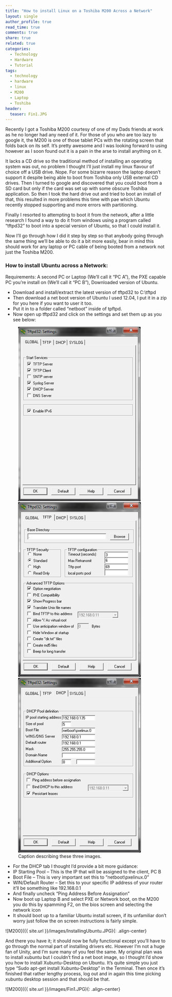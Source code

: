 ```yaml
---
title: "How to install Linux on a Toshiba M200 Across a Network"
layout: single
author_profile: true
read_time: true
comments: true
share: true
related: true
categories:
  - Technology
  - Hardware
  - Tutorial
tags:
  - technology
  - hardware
  - linux
  - M200
  - Laptop
  - Toshiba
header:
  teaser: Fin1.JPG
---
```


Recently I got a Toshiba M200 courtesy of one of my Dads friends at work as he no longer had any need of it. For those of you who are too lazy to google it, the M200 is one of those tablet PCs with the rotating screen that folds back on its self. It’s pretty awesome and I was looking forward to using however as I soon found out it is a pain in the arse to install anything on it.

It lacks a CD drive so the traditional method of installing an operating system was out, no problem I thought I’ll just install my linux flavour of choice off a USB drive. Nope. For some bizarre reason the laptop doesn’t support it despite being able to boot from Toshiba only USB external CD drives. Then I turned to google and discovered that you could boot from a SD card but only if the card was set up with some obscure Toshiba application. So then I took the hard drive out and tried to boot an install of that, this resulted in more problems this time with pae which Ubuntu recently stopped supporting and more errors with partitioning.

Finally I resorted to attempting to boot it from the network, after a little research I found a way to do it from windows using a program called “tftpd32” to boot into a special version of Ubuntu, so that I could install it.

Now I’ll go through how I did it step by step so that anybody going through the same thing we’ll be able to do it a bit more easily, bear in mind this should work for any laptop or PC cable of being booted from a network not just the Toshiba M200.

### How to install Ubuntu across a Network:

Requirements: A second PC or Laptop (We’ll call it “PC A”), the PXE capable PC you’re install on (We’ll call it “PC B”), Downloaded version of Ubuntu.


- Download and install/extract the latest version of tftpd32 to C:\tftpd
- Then download a net boot version of Ubuntu I used 12.04, I put it in a zip for you here if you want to user it too.
- Put it in to a folder called “netboot” inside of tpftpd.
- Now open up tftpd32 and click on the settings and set them up as you see below:

<figure class="third">
	<img src="/images/TFTPD32-GlobalSettings.png">
	<img src="/images/TFTPD32-TFTPSettings.png">
	<img src="/images/TFTPD32-DHCPSettings.png">
	<figcaption>Caption describing these three images.</figcaption>
</figure>

- For the DHCP tab I thought I’d provide a bit more guidance:
- IP Starting Pool – This is the IP that will be assigned to the client, PC B
- Boot File – This is very important set this to “netboot\pxelinux.0”
- WIN/Default Router – Set this to your specific IP address of your router it’ll be something like 192.168.0.1
- And finally uncheck “Ping Address Before Assignation”
- Now boot up Laptop B and select PXE or Network boot, on the M200 you do this by spamming F2, on the bios screen and selecting the network icon
- It should boot up to a familiar Ubuntu install screen, if its unfamiliar don’t worry just follow the on screen instructions is fairly simple.

![M200]({{ site.url }}/images/InstallingUbuntu.JPG){: .align-center}

And there you have it; it should now be fully functional except you’ll have to go through the normal part of installing drivers etc.
However I’m not a huge fan of Unity, and I’m sure many of you feel the same. My original plan was to install xubuntu but I couldn’t find a net boot image, so I thought I’d show you how to install Xubuntu-Desktop on Ubuntu. It’s quite simple you just type “Sudo apt-get install Xubuntu-Desktop” in the Terminal. Then once it’s finished that rather lengthy process, log out and in again this time picking xubuntu desktop session and that should be that.

![M200]({{ site.url }}/images/Fin1.JPG){: .align-center}

